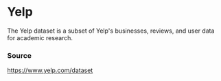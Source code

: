 # Yelp

The Yelp dataset is a subset of Yelp's businesses, reviews, and user data for academic research.

### Source
https://www.yelp.com/dataset